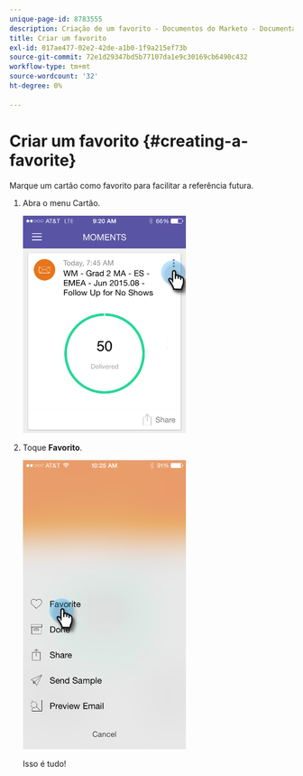 ```yaml
---
unique-page-id: 8783555
description: Criação de um favorito - Documentos do Marketo - Documentação do produto
title: Criar um favorito
exl-id: 017ae477-02e2-42de-a1b0-1f9a215ef73b
source-git-commit: 72e1d29347bd5b77107da1e9c30169cb6490c432
workflow-type: tm+mt
source-wordcount: '32'
ht-degree: 0%

---
```


# Criar um favorito {#creating-a-favorite}

Marque um cartão como favorito para facilitar a referência futura.

1. Abra o menu Cartão.

   ![](assets/image2015-7-14-16-3a28-3a54.png)

1. Toque **Favorito**.

   ![](assets/image2015-7-14-16-3a36-3a22.png)

   Isso é tudo!
